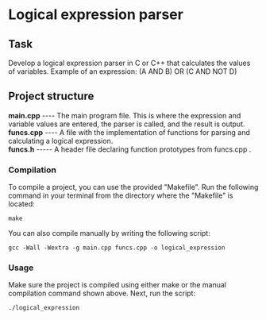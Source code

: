 # Logical expression parser


## Task
Develop a logical expression parser in C or C++ that calculates the values of variables. Example of an expression: (A AND B) OR (C AND NOT D)

## Project structure <br>
**main.cpp** ----  The main program file. This is where the expression and variable values are entered, the parser is called, and the result is output.<br>
**funcs.cpp** ---- A file with the implementation of functions for parsing and calculating a logical expression.<br>
**funcs.h** ----- A header file declaring function prototypes from funcs.cpp .<br>


### Compilation
To compile a project, you can use the provided "Makefile".  Run the following command in your terminal from the directory where the "Makefile" is located:
```
make
```
You can also compile manually by writing the following script:
```
gcc -Wall -Wextra -g main.cpp funcs.cpp -o logical_expression
```

### Usage
Make sure the project is compiled using either make or the manual compilation command shown above. Next, run the script:

```
./logical_expression
```
